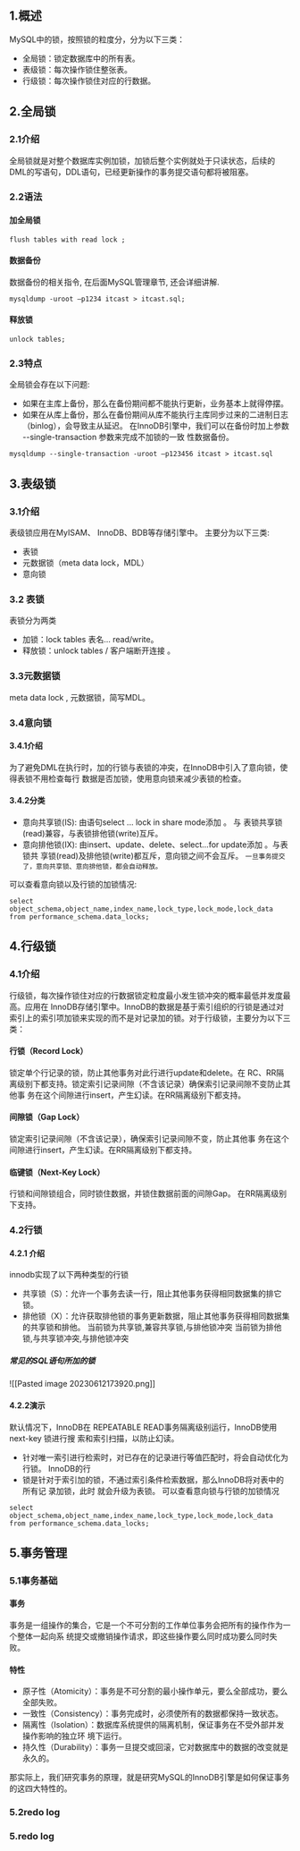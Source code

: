 ## 1.概述
MySQL中的锁，按照锁的粒度分，分为以下三类：
+ 全局锁：锁定数据库中的所有表。 
+ 表级锁：每次操作锁住整张表。
+ 行级锁：每次操作锁住对应的行数据。

## 2.全局锁
### 2.1介绍
全局锁就是对整个数据库实例加锁，加锁后整个实例就处于只读状态，后续的DML的写语句，DDL语句，已经更新操作的事务提交语句都将被阻塞。
### 2.2语法
#### 加全局锁
```mysql
flush tables with read lock ;
```


#### 数据备份 
数据备份的相关指令, 在后面MySQL管理章节, 还会详细讲解. 
```
mysqldump -uroot –p1234 itcast > itcast.sql;
```

#### 释放锁
```mysql
unlock tables;
```
### 2.3特点
全局锁会存在以下问题:
+ 如果在主库上备份，那么在备份期间都不能执行更新，业务基本上就得停摆。
+ 如果在从库上备份，那么在备份期间从库不能执行主库同步过来的二进制日志（binlog），会导致主从延迟。
在InnoDB引擎中，我们可以在备份时加上参数 --single-transaction 参数来完成不加锁的一致 性数据备份。
```mysql
mysqldump --single-transaction -uroot –p123456 itcast > itcast.sql
```

## 3.表级锁
### 3.1介绍
表级锁应用在MyISAM、 InnoDB、BDB等存储引擎中。
主要分为以下三类:
+ 表锁 
+ 元数据锁（meta data lock，MDL） 
+ 意向锁
### 3.2 表锁
表锁分为两类
+ 加锁：lock tables 表名... read/write。 
+ 释放锁：unlock tables / 客户端断开连接 。
### 3.3元数据锁
meta data lock , 元数据锁，简写MDL。

### 3.4意向锁
#### 3.4.1介绍
为了避免DML在执行时，加的行锁与表锁的冲突，在InnoDB中引入了意向锁，使得表锁不用检查每行 数据是否加锁，使用意向锁来减少表锁的检查。
#### 3.4.2分类
+ 意向共享锁(IS): 由语句select ... lock in share mode添加 。 与 表锁共享锁 (read)兼容，与表锁排他锁(write)互斥。 
+ 意向排他锁(IX): 由insert、update、delete、select...for update添加 。与表锁共 享锁(read)及排他锁(write)都互斥，意向锁之间不会互斥。
```一旦事务提交了，意向共享锁、意向排他锁，都会自动释放。```

可以查看意向锁以及行锁的加锁情况:
```mysql
select object_schema,object_name,index_name,lock_type,lock_mode,lock_data from performance_schema.data_locks;
```

## 4.行级锁
### 4.1介绍
行级锁，每次操作锁住对应的行数据锁定粒度最小发生锁冲突的概率最低并发度最高。应用在 InnoDB存储引擎中。InnoDB的数据是基于索引组织的行锁是通过对索引上的索引项加锁来实现的而不是对记录加的锁。对于行级锁，主要分为以下三类：
#### 行锁（Record Lock）
锁定单个行记录的锁，防止其他事务对此行进行update和delete。在 RC、RR隔离级别下都支持。锁定索引记录间隙（不含该记录）确保索引记录间隙不变防止其他事 务在这个间隙进行insert，产生幻读。在RR隔离级别下都支持。
#### 间隙锁（Gap Lock）
锁定索引记录间隙（不含该记录），确保索引记录间隙不变，防止其他事 务在这个间隙进行insert，产生幻读。在RR隔离级别下都支持。
#### 临键锁（Next-Key Lock）
行锁和间隙锁组合，同时锁住数据，并锁住数据前面的间隙Gap。 在RR隔离级别下支持。

### 4.2行锁
#### 4.2.1 介绍
innodb实现了以下两种类型的行锁
+ 共享锁（S）：允许一个事务去读一行，阻止其他事务获得相同数据集的排它锁。
+ 排他锁（X）：允许获取排他锁的事务更新数据，阻止其他事务获得相同数据集的共享锁和排他。
 当前锁为共享锁,兼容共享锁,与排他锁冲突
 当前锁为排他锁,与共享锁冲突,与排他锁冲突
##### 常见的SQL语句所加的锁
![[Pasted image 20230612173920.png]]

#### 4.2.2演示
默认情况下，InnoDB在 REPEATABLE READ事务隔离级别运行，InnoDB使用 next-key 锁进行搜 索和索引扫描，以防止幻读。
+ 针对唯一索引进行检索时，对已存在的记录进行等值匹配时，将会自动优化为行锁。 InnoDB的行
+ 锁是针对于索引加的锁，不通过索引条件检索数据，那么InnoDB将对表中的所有记 录加锁，此时 就会升级为表锁。
可以查看意向锁与行锁的加锁情况
```mysql
select object_schema,object_name,index_name,lock_type,lock_mode,lock_data from performance_schema.data_locks;
```


## 5.事务管理
### 5.1事务基础
#### 事务
事务是一组操作的集合，它是一个不可分割的工作单位事务会把所有的操作作为一个整体一起向系 统提交或撤销操作请求，即这些操作要么同时成功要么同时失败。

#### 特性
+ 原子性（Atomicity）：事务是不可分割的最小操作单元，要么全部成功，要么全部失败。
+  一致性（Consistency）：事务完成时，必须使所有的数据都保持一致状态。 
+ 隔离性（Isolation）：数据库系统提供的隔离机制，保证事务在不受外部并发操作影响的独立环 境下运行。
+ 持久性（Durability）：事务一旦提交或回滚，它对数据库中的数据的改变就是永久的。

那实际上，我们研究事务的原理，就是研究MySQL的InnoDB引擎是如何保证事务的这四大特性的。

### 5.2redo log

### 5.redo log




